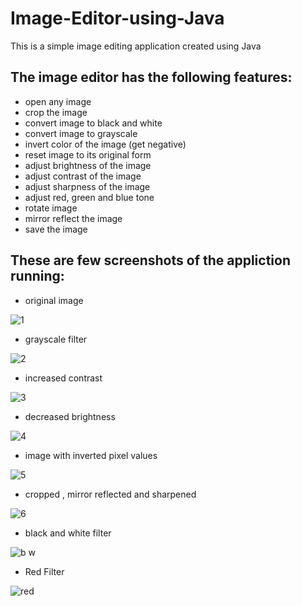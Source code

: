 # Image-Editor-using-Java
This is a simple image editing application created using Java

## The image editor has the following features:
* open any image
* crop the image
* convert image to black and white
* convert image to grayscale
* invert color of the image (get negative)
* reset image to its original form
* adjust brightness of the image
* adjust contrast of the image
* adjust sharpness of the image
* adjust red, green and blue tone
* rotate image
* mirror reflect the image
* save the image

## These are few screenshots of the appliction running:

* original image

![1](https://user-images.githubusercontent.com/53531220/113092497-b8f08c80-920b-11eb-9ab5-5e9491145983.JPG)

* grayscale filter

![2](https://user-images.githubusercontent.com/53531220/113092510-c0b03100-920b-11eb-8e30-665ee6f842a2.JPG)

* increased contrast

![3](https://user-images.githubusercontent.com/53531220/113092524-c6a61200-920b-11eb-9528-64e57d3ed294.JPG)

* decreased brightness

![4](https://user-images.githubusercontent.com/53531220/113092530-cb6ac600-920b-11eb-96e9-3095d04562af.JPG)

* image with inverted pixel values

![5](https://user-images.githubusercontent.com/53531220/113092547-d0c81080-920b-11eb-810b-8ebfe06bd9e9.JPG)

* cropped , mirror reflected and sharpened

![6](https://user-images.githubusercontent.com/53531220/113092560-d6bdf180-920b-11eb-8a09-722167c2dac3.JPG)

* black and white filter

![b w](https://user-images.githubusercontent.com/53531220/114674087-7ad38c80-9d24-11eb-807a-c70eb06fbcbe.JPG)

* Red Filter

![red](https://user-images.githubusercontent.com/53531220/114674029-6ee7ca80-9d24-11eb-8ec0-121e54506c2b.JPG)
